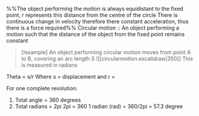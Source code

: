 %%The object performing the motion is always equidistant to the fixed point, r represents this distance from the centre of the circle
There is continuous change in velocity therefore there constant acceleration, thus there is a force required%%
Circular motion :: An object performing a motion such that the distance of the object from the fixed point remains constant
>[!example] An object performing circular motion moves from point A to B, covering an arc length S ![[circularmotion.excalidraw|350]]
>This is measured in radians

Theta = s/r
Where s = displacement and r = 

 For one complete revolution:
 1. Total angle = 360 degrees
 2. Total radians = 2pi
2pi = 360
1 radian (rad) = 360/2pi = 57.3 degree